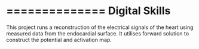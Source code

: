 
==============
Digital Skills
==============

This project runs a reconstruction of the electrical signals of the heart using measured data from the endocardial surface. It utilises forward solution to construct the potential and activation map.
